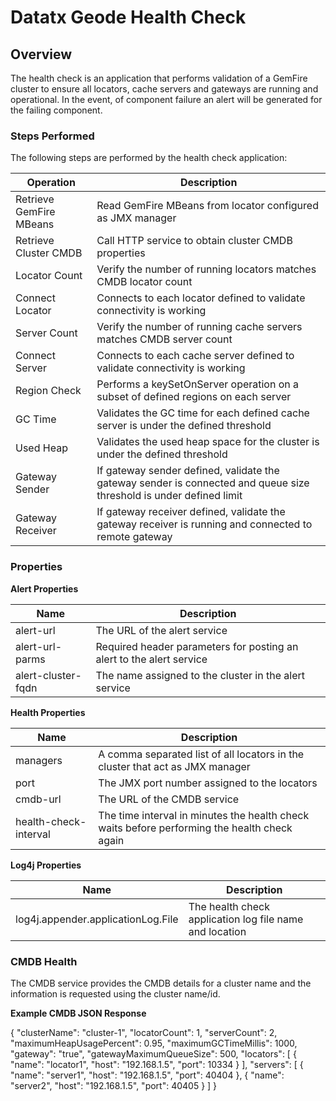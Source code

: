 # Datatx Geode Health Check # 

## Overview ##

The health check is an application that performs validation of a GemFire cluster to ensure all locators, cache servers and 
gateways are running and operational. In the event, of component failure an alert will be generated for the failing component.

### Steps Performed ###

The following steps are performed by the health check application:   

|Operation|Description|
|---------|-----------|
|Retrieve GemFire MBeans|Read GemFire MBeans from locator configured as JMX manager|
|Retrieve Cluster CMDB|Call HTTP service to obtain cluster CMDB properties|
|Locator Count|Verify the number of running locators matches CMDB locator count|
|Connect Locator|Connects to each locator defined to validate connectivity is working|
|Server Count|Verify the number of running cache servers matches CMDB server count|
|Connect Server|Connects to each cache server defined to validate connectivity is working|
|Region Check|Performs a keySetOnServer operation on a subset of defined regions on each server|
|GC Time|Validates the GC time for each defined cache server is under the defined threshold|
|Used Heap|Validates the used heap space for the cluster is under the defined threshold|
|Gateway Sender|If gateway sender defined, validate the gateway sender is connected and queue size threshold is under defined limit|
|Gateway Receiver|If gateway receiver defined, validate the gateway receiver is running and connected to remote gateway|   
 
### Properties ####

**Alert Properties**   

|Name|Description|
|----|-----------|
|alert-url|The URL of the alert service|
|alert-url-parms|Required header parameters for posting an alert to the alert service|
|alert-cluster-fqdn|The name assigned to the cluster in the alert service|

**Health Properties**   

|Name|Description|
|----|-----------|
|managers|A comma separated list of all locators in the cluster that act as JMX manager|
|port|The JMX port number assigned to the locators|
|cmdb-url|The URL of the CMDB service|
|health-check-interval|The time interval in minutes the health check waits before performing the health check again|

**Log4j Properties**   

|Name|Description|
|----|-----------|
|log4j.appender.applicationLog.File|The health check application log file name and location|

### CMDB Health ###

The CMDB service provides the CMDB details for a cluster name and the information is requested using the cluster name/id.

**Example CMDB JSON Response**

   {
	   "clusterName": "cluster-1",
	   "locatorCount": 1,
	   "serverCount": 2,
	   "maximumHeapUsagePercent": 0.95,
	   "maximumGCTimeMillis": 1000,
	   "gateway": "true",
	   "gatewayMaximumQueueSize": 500,
	   "locators": [
		   {
			   "name": "locator1",
			   "host": "192.168.1.5",
			   "port": 10334
		   }
       ],
	   "servers": [
		   {
			   "name": "server1",
			   "host": "192.168.1.5",
			   "port": 40404
		   },
	 	   {
			   "name": "server2",
			   "host": "192.168.1.5",
			   "port": 40405
		   }
	   ]
   }
	 
